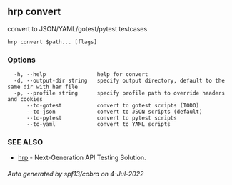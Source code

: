 ## hrp convert

convert to JSON/YAML/gotest/pytest testcases

```
hrp convert $path... [flags]
```

### Options

```
  -h, --help                help for convert
  -d, --output-dir string   specify output directory, default to the same dir with har file
  -p, --profile string      specify profile path to override headers and cookies
      --to-gotest           convert to gotest scripts (TODO)
      --to-json             convert to JSON scripts (default)
      --to-pytest           convert to pytest scripts
      --to-yaml             convert to YAML scripts
```

### SEE ALSO

* [hrp](hrp.md)	 - Next-Generation API Testing Solution.

###### Auto generated by spf13/cobra on 4-Jul-2022
